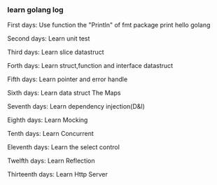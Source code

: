 ### learn golang log

First days:
Use function the "Println" of fmt package print hello golang

Second days:
Learn unit test

Third days:
Learn slice datastruct

Forth days:
Learn struct,function and interface datastruct

Fifth days:
Learn pointer and error handle

Sixth days:
Learn data struct The Maps

Seventh days:
Learn dependency injection(D&I)

Eighth days:
Learn Mocking

Tenth days:
Learn Concurrent

Eleventh days:
Learn the select control

Twelfth days:
Learn Reflection

Thirteenth days:
Learn Http Server
